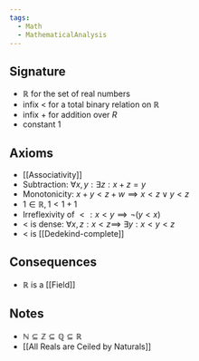 ```yaml
---
tags:
  - Math
  - MathematicalAnalysis
---
```

## Signature
- $\mathbb R$ for the set of real numbers 
- infix $<$ for a total binary relation on $\mathbb R$
- infix $+$ for addition over $R$
- constant $1$
## Axioms
- [[Associativity]]
- Subtraction: $\forall x,y: \exists z: x + z = y$
- Monotonicity: $x + y < z + w \implies x < z \lor y < z$
- $1 \in\mathbb R, 1 < 1 + 1$
- Irreflexivity of $<: x < y \implies \neg(y < x)$ 
- $<$ is dense: $\forall x,z: x < z\implies$ $\exists y: x < y <z$
- $<$ is [[Dedekind-complete]]
## Сonsequences
- $\mathbb R$ is a [[Field]]

## Notes
- $\mathbb N \subseteq \mathbb Z \subseteq \mathbb Q \subseteq \mathbb R$
- [[All Reals are Ceiled by Naturals]]